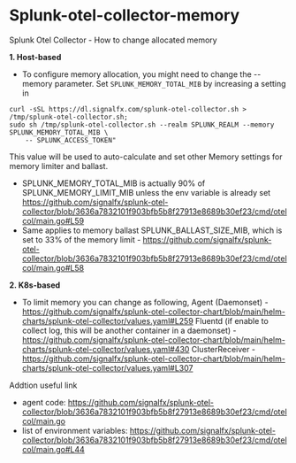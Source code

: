 # Splunk-otel-collector-memory
Splunk Otel Collector - How to change allocated memory

**1. Host-based**
- To configure memory allocation, you might need to change the --memory parameter. Set `SPLUNK_MEMORY_TOTAL_MIB` by increasing a setting in 
``` 
curl -sSL https://dl.signalfx.com/splunk-otel-collector.sh > /tmp/splunk-otel-collector.sh;
sudo sh /tmp/splunk-otel-collector.sh --realm SPLUNK_REALM --memory SPLUNK_MEMORY_TOTAL_MIB \
    -- SPLUNK_ACCESS_TOKEN"
```
This value will be used to auto-calculate and set other Memory settings for memory limiter and ballast.
- SPLUNK_MEMORY_TOTAL_MIB is actually 90% of SPLUNK_MEMORY_LIMIT_MIB  unless the env variable is already set https://github.com/signalfx/splunk-otel-collector/blob/3636a7832101f903bfb5b8f27913e8689b30ef23/cmd/otelcol/main.go#L59
- Same applies to memory ballast SPLUNK_BALLAST_SIZE_MIB, which is set to 33% of the memory limit - https://github.com/signalfx/splunk-otel-collector/blob/3636a7832101f903bfb5b8f27913e8689b30ef23/cmd/otelcol/main.go#L58

**2. K8s-based**
- To limit memory you can change as following,
Agent (Daemonset) - https://github.com/signalfx/splunk-otel-collector-chart/blob/main/helm-charts/splunk-otel-collector/values.yaml#L259
Fluentd (if enable to collect log, this will be another container in a daemonset) - https://github.com/signalfx/splunk-otel-collector-chart/blob/main/helm-charts/splunk-otel-collector/values.yaml#430
ClusterReceiver - https://github.com/signalfx/splunk-otel-collector-chart/blob/main/helm-charts/splunk-otel-collector/values.yaml#L307


Addtion useful link 
- agent code: https://github.com/signalfx/splunk-otel-collector/blob/3636a7832101f903bfb5b8f27913e8689b30ef23/cmd/otelcol/main.go
- list of environment variables: https://github.com/signalfx/splunk-otel-collector/blob/3636a7832101f903bfb5b8f27913e8689b30ef23/cmd/otelcol/main.go#L44
